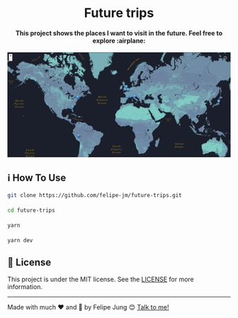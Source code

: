 <h1 align="center">
    Future trips
</h1>

<h4 align="center">
  This project shows the places I want to visit in the future. Feel free to explore :airplane:
</h4>

![cover](./public/img/cover.png)

## :information_source: How To Use

```bash
git clone https://github.com/felipe-jm/future-trips.git

cd future-trips

yarn

yarn dev
```

## :memo: License

This project is under the MIT license. See the [LICENSE](https://github.com/felipe-jm/future-trips/blob/master/LICENSE) for more information.

---

Made with much :heart: and :muscle: by Felipe Jung :blush: <a href="https://www.linkedin.com/in/felipe-jung/">Talk to me!</a>
